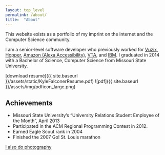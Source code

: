 ```yaml
---
layout: top_level
permalink: /about/
title:  "About"
---
```


This website exists as a portfolio of my imprint on the internet and the Computer Science community.

I am a senior-level software developer who previously worked for [Vuzix](https://www.vuzix.com/), [Hopper](https://hopper.com/), [Amazon (Alexa Accessibility)](https://www.amazon.com/b?ie=UTF8&node=21101808011), [VTA](http://www.vta.org/), and [IBM](https://www.ibm.com/us-en). I graduated in 2014 with a Bachelor of Science, Computer Science from Missouri State University.

[download r&eacute;sum&eacute;]({{ site.baseurl }}/assets/static/KyleFalconerResume.pdf) 
![pdf]({{ site.baseurl }}/assets/img/pdficon_large.png)


## Achievements

* Missouri State University’s “University Relations Student Employee of the Month”, April 2013
* Participated in the ACM Regional Programming Contest in 2012.
* Earned Eagle Scout rank in 2004
* Finished the 2007 Go! St. Louis marathon


[I also do photography](https://kylefalconer.com/)
